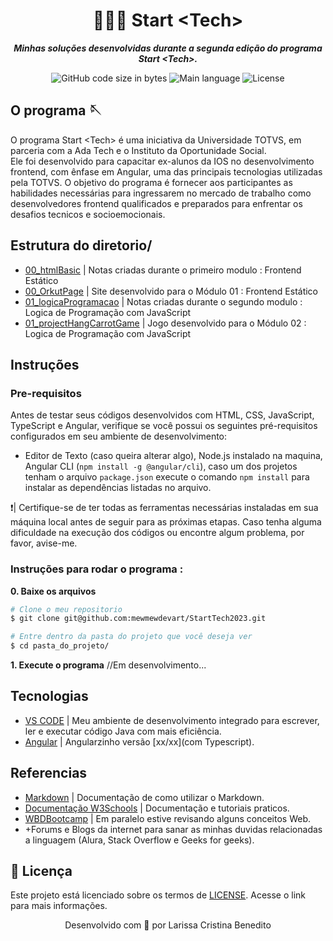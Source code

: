 <h1 align="center">
 👩🏿‍💻 Start &lt;Tech>
</h1>

<p align="center">
	<b><i>
Minhas soluções desenvolvidas durante a segunda edição do programa Start &lt;Tech>.</i></b><br>
</p>

<p align="center">
	<img alt="GitHub code size in bytes" src="https://img.shields.io/github/languages/code-size/mewmewdevart/StartTech2023?color=6272a4" />
	<img alt="Main language" src="https://img.shields.io/github/languages/top/mewmewdevart/StartTech2023?color=6272a4"/>
	<img alt="License" src="https://img.shields.io/github/license/mewmewdevart/StartTech2023?color=6272a4"/>
</p>

## O programa 🪡
O programa Start &lt;Tech> é uma iniciativa da Universidade TOTVS, em parceria com a Ada Tech e o Instituto da Oportunidade Social. <br> Ele foi desenvolvido para capacitar ex-alunos da IOS no desenvolvimento frontend, com ênfase em Angular, uma das principais tecnologias utilizadas pela TOTVS. O objetivo do programa é fornecer aos participantes as habilidades necessárias para ingressarem no mercado de trabalho como desenvolvedores frontend qualificados e preparados para enfrentar os desafios tecnicos e socioemocionais.


## Estrutura do diretorio/
- [00_htmlBasic](00_htmlBasic/) | Notas criadas durante o primeiro modulo : Frontend Estático
- [00_OrkutPage](https://mewmewdevart.github.io/StartTech2023/project00_OrkutPage/index.html) | Site desenvolvido para o Módulo 01 : Frontend Estático
- [01_logicaProgramacao](01_logicaProgramacao/) | Notas criadas durante o segundo modulo : Logica de Programação com JavaScript
- [01_projectHangCarrotGame](01_projectHangCarrotGame/) | Jogo desenvolvido para o Módulo 02 : Logica de Programação com JavaScript


## Instruções
### Pre-requisitos
Antes de testar seus códigos desenvolvidos com HTML, CSS, JavaScript, TypeScript e Angular, verifique se você possui os seguintes pré-requisitos configurados em seu ambiente de desenvolvimento:
- Editor de Texto (caso queira alterar algo), Node.js instalado na maquina, Angular CLI (`npm install -g @angular/cli`), caso um dos projetos tenham o arquivo `package.json` execute o comando  `npm install` para instalar as dependências listadas no arquivo.

❗️| Certifique-se de ter todas as ferramentas necessárias instaladas em sua máquina local antes de seguir para as próximas etapas. Caso tenha alguma dificuldade na execução dos códigos ou encontre algum problema, por favor, avise-me. <br>

### Instruções para rodar o programa :

**0. Baixe os arquivos**

```bash
# Clone o meu repositorio
$ git clone git@github.com:mewmewdevart/StartTech2023.git

# Entre dentro da pasta do projeto que você deseja ver
$ cd pasta_do_projeto/
```

**1. Execute o programa**
//Em desenvolvimento...



## Tecnologias
- [VS CODE](https://code.visualstudio.com/) | Meu ambiente de desenvolvimento integrado para escrever, ler e executar código Java com mais eficiência.
- [Angular](https://angular.io/start) | Angularzinho versão [xx/xx](com Typescript).

## Referencias
- [Markdown](https://www.markdownguide.org/basic-syntax/) | Documentação de como utilizar o Markdown.
- [Documentação W3Schools](https://www.w3schools.com/) | Documentação e tutoriais praticos.
- [WBDBootcamp](https://github.com/mewmewdevart/WBDBootcamp) | Em paralelo estive revisando alguns conceitos Web.
- +Forums e Blogs da internet para sanar as minhas duvidas relacionadas a linguagem (Alura, Stack Overflow e Geeks for geeks).


## 📜  Licença
Este projeto está licenciado sobre os termos de [LICENSE](LICENSE). Acesse o link para mais informações.<br> 

<p align="center"> Desenvolvido com 💜 por Larissa Cristina Benedito </p>
